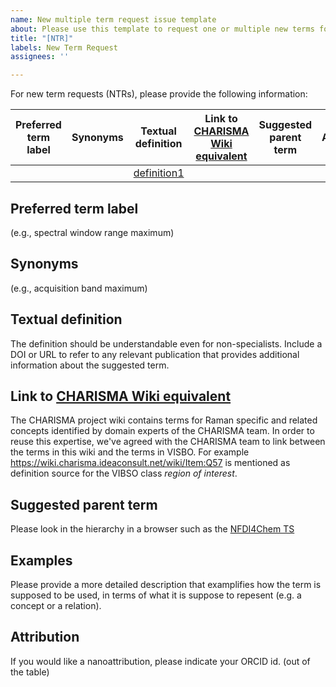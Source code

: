 ```yaml
---
name: New multiple term request issue template
about: Please use this template to request one or multiple new terms for the ontology
title: "[NTR]"
labels: New Term Request
assignees: ''

---
```


For new term requests (NTRs), please provide the following information:

| Preferred term label | Synonyms | Textual definition | Link to [CHARISMA Wiki equivalent] | Suggested parent term | Axiomatization | Examples | Remarks |
| --- | --- | ------------- | --- | --- | --- | --- | ------- |
|     |     | [definition1] |     |     |     |     | [note1] |


[definition1]: ## "You may use this syntax for lengthy sentences, in order to maintain the code of the table legible. This applies specially to definitions and remarks. The text becomes visible upon hovering the mouse pointer over the placeholder text."

[note1]: ## "..."




## Preferred term label

(e.g., spectral window range maximum)

## Synonyms

(e.g., acquisition band maximum)

## Textual definition

The definition should be understandable even for non-specialists. Include a DOI or URL to refer to any relevant publication that provides additional information about the suggested term.

## Link to [CHARISMA Wiki equivalent]
The CHARISMA project wiki contains terms for Raman specific and related concepts identified by domain experts of the CHARISMA team. In order to reuse this expertise, we've agreed with the CHARISMA team to link between the terms in this wiki and the terms in VISBO. For example https://wiki.charisma.ideaconsult.net/wiki/Item:Q57 is mentioned as definition source for the VIBSO class *region of interest*.

## Suggested parent term

Please look in the hierarchy in a browser such as the [NFDI4Chem TS](https://terminology.nfdi4chem.de/ts/ontologies/vibso)

## Examples

Please provide a more detailed description that examplifies how the term is supposed to be used, in terms of what it is suppose to repesent (e.g. a concept or a relation).

## Attribution

If you would like a nanoattribution, please indicate your ORCID id. (out of the table)

[CHARISMA Wiki equivalent]: https://wiki.charisma.ideaconsult.net/wiki/List_of_all_terms

